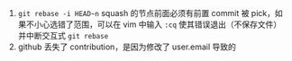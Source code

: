 1. `git rebase -i HEAD~n` squash 的节点前面必须有前置 commit 被 pick，如果不小心选错了范围，可以在 vim 中输入 `:cq` 使其错误退出（不保存文件）并中断交互式 `git rebase`
2. github 丢失了 contribution，是因为修改了 user.email 导致的

